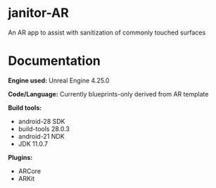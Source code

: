 # janitor-AR
An AR app to assist with sanitization of commonly touched surfaces

# Documentation

**Engine used:** Unreal Engine 4.25.0

**Code/Language:** Currently blueprints-only derived from AR template

**Build tools:**
* android-28 SDK
* build-tools 28.0.3
* android-21 NDK
* JDK 11.0.7

**Plugins:**
* ARCore
* ARKit
